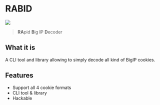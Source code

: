 # RABID

![](https://orange-cyberdefense.github.io/rabid/_media/logo.png)

> **RA**pid **B**ig **I**P **D**ecoder

## What it is

A CLI tool and library allowing to simply decode all kind of BigIP cookies.

## Features

- Support all 4 cookie formats
- CLI tool & library
- Hackable